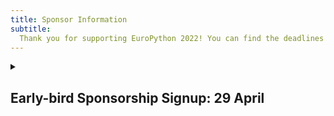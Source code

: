 ```yaml
---
title: Sponsor Information
subtitle:
  Thank you for supporting EuroPython 2022! You can find the deadlines and specs for all the deliverables related to sponsorships on this page.
---
```

<details>
  <summary><h2>Early-bird Sponsorship Signup: 29 April</h2></summary>

  We are pleased to offer a 10% discount to early bird sponsors. The deadline for receiving the offer is 29 April. Availability is limited, so get in touch with us soon.
</details>
